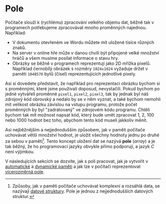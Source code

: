 # Pole
Počítače slouží k (rychlému) zpracování velkého objemu dat, běžně tak v programech potřebujeme
zpracovávat mnoho proměnných najednou. Například:
- V dokumentu otevřeném ve Wordu můžete mít uložené tisíce různých znaků.
- Na server v online hře může v danou chvíli být připojené velké množství hráčů a všem musíme
posílat informace o stavu hry.
- Obrázky se běžně v programech reprezentují jako 2D mřížka pixelů. Například černobílý obrázek
s rozměry `1024x1024` vyžaduje držet v paměti `1048576` bytů (čísel) reprezentujících jednotlivé
pixely.

Asi si dovedete představit, že například pro reprezentaci obrázku bychom si s proměnnými, které jsme
používali doposud, nevystačili. Pokud bychom po jedné vytvářeli proměnné `pixel1`, `pixel2`,
`pixel3`, tak by jednak byl náš zdrojový kód obrovský a nedalo by se v něm vyznat, a také bychom
nemohli mít velikost obrázku závislou na vstupu programu, protože počet proměnných by byl
"zadrátovaný" ve zdrojovém kódu programu. Chtěli bychom tak mít možnost napsat kód, který bude umět
zpracovat 1, 2, 100 nebo 1000 hodnot bez toho, abychom tento kód museli jakkoliv měnit.

Asi nejběžnějším a nejjednodušším způsobem, jak v paměti počítače uchovávat větší množství hodnot,
je uložit všechny hodnoty jednu po druhé za sebou v paměti[^1]. Tento koncept uložení dat se nazývá
**pole** (*array*) a je tak běžný, že ho programovací jazyky obvykle přímo podporují, a jazyk *C*
není výjimkou.

[^1]: Způsoby, jak v paměti počítače uchovávat komplexní a rozsáhlá data, se nazývají
[datové struktury](https://cs.wikipedia.org/wiki/Datov%C3%A1_struktura). Pole je jednou z
nejjednodušších datových struktur.

V následujících sekcích se dozvíte, jak s poli pracovat, jak je vytvořit v
[automatické](staticke_pole.md) a [dynamické paměti](dynamicke_pole.md) a jak lze v počítači
reprezentovat [vícerozměrná pole](vicerozmerne_pole.md).

<!--
Jedním z důležitých prvků jazyka *C* je práce s poli. Již jsme si v
předchozím odstavci ukázali, jak vytvořit dynamicky alokované pole pro
reprezentaci řetězce. Samozřejmě můžeme vytvořit podobné pole pro
reprezentaci intigerů, floatů, apod. Je také bez problému možné vytvořit
pole na stacku, které nemusíme dealokovat. Jeho platnost je však pouze v
rámci bloku, ve kterém je deklarováno, např. tedy funkce. Takové pole
také nelze z funkce vrátit pomocí klíčového slova `return`. Pojďme si nyní
ukázat, jak je možno s poli pracovat.

<upr-container>
  <upr-array array='["A", "h", "o", "j", "\\0"]' highlight='{"4": "muted"}'></upr-array>
  <upr-arrow src-anchor="north" dst=".index-4" dst-anchor="south" ctrl-distance="-15">
    ukončovací nula
  </upr-arrow>
</upr-container>

```c,editable,mainbody
#include <stdio.h>

int main() {
  char str[] = "Ahoj";
  printf( "%c %c %c %c\n", str[ 0 ], str[ 1 ], str[ 2 ], str[ 3 ] );
  // A h o j
}
```

Z uvedeného příkladu vyplývá, že k jednotlivým prvkům pole se přistupuje
přes operátor hranaté závorky (`[]`).

Pole můžeme též modifikovat. Nejjednodušeji lze modifikovat určitý prvek
pole tak, že jej indexujeme a do takto indexovaného prvku přiřadíme
požadovanou hodnotu. Stávající hodnota se v poli přepíše hodnotou novou.

```c,editable,mainbody
#include <stdio.h>

int main() {
  char str[] = "Ahoj";
  printf( "%s\n", str );  // Ahoj
  str[ 1 ] = 'A';
  printf( "%s\n", str );  // AAoj
}
```

## Příklady
### Suma pole
<upr-array-sum array="[1, 2, 3, 4, 5]"></upr-array-sum>

### Minimální hodnota v poli
<upr-array-min array="[5, 6, 3, 4, 1]"></upr-array-min>

### Převrácení pole
<upr-array-reverse array="[1, 2, 3, 4, 5]"></upr-array-reverse>
-->
